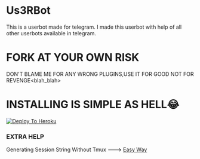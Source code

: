 # Us3RBot
This is a userbot made for telegram. I made this userbot with help of all other userbots available in telegram.

# FORK AT YOUR OWN RISK

DON'T BLAME ME FOR ANY WRONG PLUGINS,USE IT FOR GOOD NOT FOR REVENGE<blah_blah>



# INSTALLING IS SIMPLE AS HELL😂

[![Deploy To Heroku](https://www.herokucdn.com/deploy/button.svg)](https://heroku.com/deploy?template=https://github.com/SHER321/isthisuserbot)

### EXTRA HELP

Generating Session String Without Tmux ---> [Easy Way](https://generatestringsession.spechide.repl.run/)



